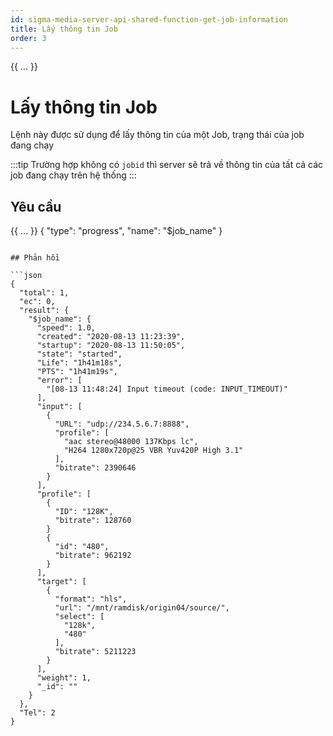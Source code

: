 ```yaml
---
id: sigma-media-server-api-shared-function-get-job-information
title: Lấy thông tin Job
order: 3
---
```


{{ ... }}
# Lấy thông tin Job

Lệnh này được sử dụng để lấy thông tin của một Job, trạng thái của job đang chạy

:::tip
Trường hợp không có `jobid` thì server sẽ trả về thông tin của tất cả các job đang chạy trên hệ thống
:::

## Yêu cầu

{{ ... }}
{
  "type": "progress",
  "name": "$job_name"
}
```

## Phản hồi

```json
{
  "total": 1,
  "ec": 0,
  "result": {
    "$job_name": {
      "speed": 1.0,
      "created": "2020-08-13 11:23:39",
      "startup": "2020-08-13 11:50:05",
      "state": "started",
      "Life": "1h41m18s",
      "PTS": "1h41m19s",
      "error": [
        "[08-13 11:48:24] Input timeout (code: INPUT_TIMEOUT)"
      ],
      "input": [
        {
          "URL": "udp://234.5.6.7:8888",
          "profile": [
            "aac stereo@48000 137Kbps lc",
            "H264 1280x720p@25 VBR Yuv420P High 3.1"
          ],
          "bitrate": 2390646
        }
      ],
      "profile": [
        {
          "ID": "128K",
          "bitrate": 128760
        }
        {
          "id": "480",
          "bitrate": 962192
        }
      ],
      "target": [
        {
          "format": "hls",
          "url": "/mnt/ramdisk/origin04/source/",
          "select": [
            "128k",
            "480"
          ],
          "bitrate": 5211223
        }
      ],
      "weight": 1,
      "_id": ""
    }
  },
  "Tel": 2
}
```
